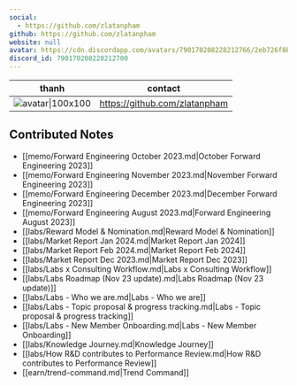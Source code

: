 ```yaml
---
social: 
  - https://github.com/zlatanpham
github: https://github.com/zlatanpham
website: null
avatar: https://cdn.discordapp.com/avatars/790170208228212766/2eb726f8baa632a90eb7600fabd804d8?size=1024
discord_id: 790170208228212700
---
```

<div class="profile"/>

| thanh                                                                                                                | contact                       |
| -------------------------------------------------------------------------------------------------------------------- | ----------------------------- |
| ![avatar\|100x100](https://cdn.discordapp.com/avatars/790170208228212766/2eb726f8baa632a90eb7600fabd804d8?size=1024) | https://github.com/zlatanpham |

## Contributed Notes

- [[memo/Forward Engineering October 2023.md|October Forward Engineering 2023]]
- [[memo/Forward Engineering November 2023.md|November Forward Engineering 2023]]
- [[memo/Forward Engineering December 2023.md|December Forward Engineering 2023]]
- [[memo/Forward Engineering August 2023.md|Forward Engineering August 2023]]
- [[labs/Reward Model & Nomination.md|Reward Model & Nomination]]
- [[labs/Market Report Jan 2024.md|Market Report Jan 2024]]
- [[labs/Market Report Feb 2024.md|Market Report Feb 2024]]
- [[labs/Market Report Dec 2023.md|Market Report Dec 2023]]
- [[labs/Labs x Consulting Workflow.md|Labs x Consulting Workflow]]
- [[labs/Labs Roadmap (Nov 23 update).md|Labs Roadmap (Nov 23 update)]]
- [[labs/Labs - Who we are.md|Labs - Who we are]]
- [[labs/Labs - Topic proposal & progress tracking.md|Labs - Topic proposal & progress tracking]]
- [[labs/Labs - New Member Onboarding.md|Labs - New Member Onboarding]]
- [[labs/Knowledge Journey.md|Knowledge Journey]]
- [[labs/How R&D contributes to Performance Review.md|How R&D contributes to Performance Review]]
- [[earn/trend-command.md|Trend Command]]
